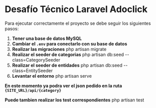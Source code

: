 # Desafío Técnico Laravel Adoclick

Para ejecutar correctamente el proyecto se debe seguir los siguientes pasos:

1. **Tener una base de datos MySQL**
2. **Cambiar el `.env` para conectarlo con su base de datos**
3. **Realizar las migraciones**
    php artisan migrate
4. **Realizar el seeder de categorias**
    php artisan db:seed --class=CategorySeeder
5. **Realizar el seeder de entidades**
    php artisan db:seed --class=EntitySeeder
6. **Levantar el entorno**
    php artisan serve

**En este momento ya podra ver el json pedido en la ruta  `{SITE_URL}/api/{category}`**

**Puede tambien realizar los test correspondientes**
    php artisan test